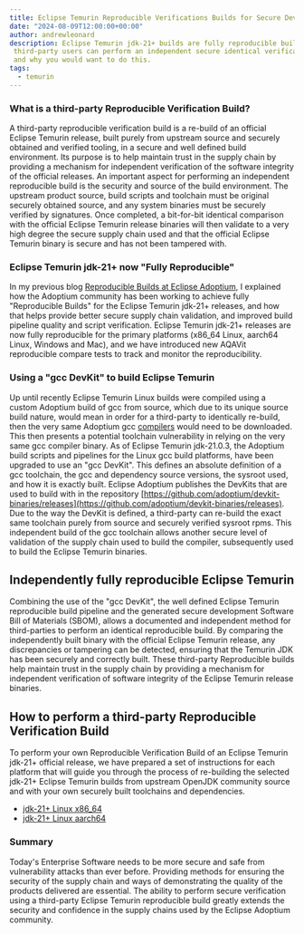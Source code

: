 ```yaml
---
title: Eclipse Temurin Reproducible Verifications Builds for Secure Development
date: "2024-08-09T12:00:00+00:00"
author: andrewleonard
description: Eclipse Temurin jdk-21+ builds are fully reproducible build. This blog explains how
 third-party users can perform an independent secure identical verification of an Eclipse Temurin build,
 and why you would want to do this.
tags:
  - temurin
---
```


### What is a third-party Reproducible Verification Build?

A third-party reproducible verification build is a re-build of an official Eclipse Temurin release, built purely from upstream source and
securely obtained and verified  tooling, in a secure and well defined build environment. Its purpose is to help maintain trust in the supply chain
by providing a mechanism for independent verification of the software integrity of the official releases. An important aspect for performing an
independent reproducible build is the security and source of the build environment. The upstream product source, build scripts and toolchain
must be original securely obtained source, and any system binaries must be securely verified by signatures. Once completed, a bit-for-bit identical
comparison with the official Eclipse Temurin release binaries will then validate to a very high degree the secure supply chain used and that the official
Eclipse Temurin binary is secure and has not been tampered with.

### Eclipse Temurin jdk-21+ now "Fully Reproducible"

In my previous blog [Reproducible Builds at Eclipse Adoptium](https://adoptium.net/blog/2022/06/adoptium-reproducible-builds/), I explained
how the Adoptium community has been working to achieve fully "Reproducible Builds" for the Eclipse Temurin jdk-21+ releases,
and how that helps provide better secure supply chain validation, and improved build pipeline quality and script verification.
Eclipse Temurin jdk-21+ releases are now fully reproducible for the primary platforms (x86_64 Linux, aarch64 Linux, Windows and Mac),
and we have introduced new AQAVit reproducible compare tests to track and monitor the reproducibility.

### Using a "gcc DevKit" to build Eclipse Temurin

Up until recently Eclipse Temurin Linux builds were compiled using a custom Adoptium build of gcc from source, which due to its unique
source build nature, would mean in order for a third-party to identically re-build, then the very same Adoptium gcc
[compilers](https://ci.adoptium.net/userContent/gcc/) would need to be downloaded. This then presents a potential toolchain vulnerability
in relying on the very same gcc compiler binary. As of Eclipse Temurin jdk-21.0.3, the Adoptium build scripts and pipelines for the Linux
gcc build platforms, have been upgraded to use an "gcc DevKit". This defines an absolute definition of a gcc toolchain,
the gcc and dependency source versions, the sysroot used, and how it is exactly built. Eclipse Adoptium publishes the DevKits that are
used to build with in the repository [https://github.com/adoptium/devkit-binaries/releases](https://github.com/adoptium/devkit-binaries/releases).
Due to the way the DevKit is defined, a third-party can re-build the exact same toolchain purely from source and securely verified sysroot rpms.
This independent build of the gcc toolchain allows another secure level of validation of the supply chain used to build the compiler,
subsequently used to build the Eclipse Temurin binaries.

## Independently fully reproducible Eclipse Temurin

Combining the use of the "gcc DevKit", the well defined Eclipse Temurin reproducible build pipeline and the generated secure development Software Bill
of Materials (SBOM), allows a documented and independent method for third-parties to perform an identical reproducible build.
By comparing the independently built binary with the official Eclipse Temurin release, any discrepancies or tampering can be detected,
ensuring that the Temurin JDK has been securely and correctly built. These third-party Reproducible builds help maintain trust in the supply chain
by providing a mechanism for independent verification of software integrity of the Eclipse Temurin release binaries.

## How to perform a third-party Reproducible Verification Build

To perform your own Reproducible Verification Build of an Eclipse Temurin jdk-21+ official release, we have prepared a set of instructions
for each platform that will guide you through the process of re-building the selected jdk-21+ Eclipse Temurin builds from upstream
OpenJDK community source and with your own securely built toolchains and dependencies.

- [jdk-21+ Linux x86_64](/docs/reproducible-builds/reproduce-linux-x86-64)
- [jdk-21+ Linux aarch64](/docs/reproducible-builds/reproduce-linux-aarch64)

### Summary

Today's Enterprise Software needs to be more secure and safe from vulnerability attacks than ever before. Providing methods
for ensuring the security of the supply chain and ways of demonstrating the quality of the products delivered are essential.
The ability to perform secure verification using a third-party Eclipse Temurin reproducible build greatly extends the security
and confidence in the supply chains used by the Eclipse Adoptium community.
